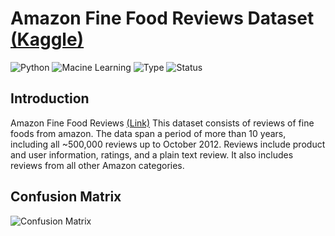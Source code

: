 # Amazon Fine Food Reviews Dataset [(Kaggle)](https://www.kaggle.com/snap/amazon-fine-food-reviews)

![Python](https://img.shields.io/badge/python-3.8.x-success) ![Macine Learning](https://img.shields.io/badge/Machine-Learning-red) ![Type](https://img.shields.io/badge/Type-Supervised-yellow) ![Status](https://img.shields.io/badge/Status-Completed-success)

## Introduction
Amazon Fine Food Reviews [(Link)](https://www.kaggle.com/snap/amazon-fine-food-reviews)
This dataset consists of reviews of fine foods from amazon. The data span a period of more than 10 years, including all ~500,000 reviews up to October 2012. Reviews include product and user information, ratings, and a plain text review. It also includes reviews from all other Amazon categories.

## Confusion Matrix
![Confusion Matrix]()
